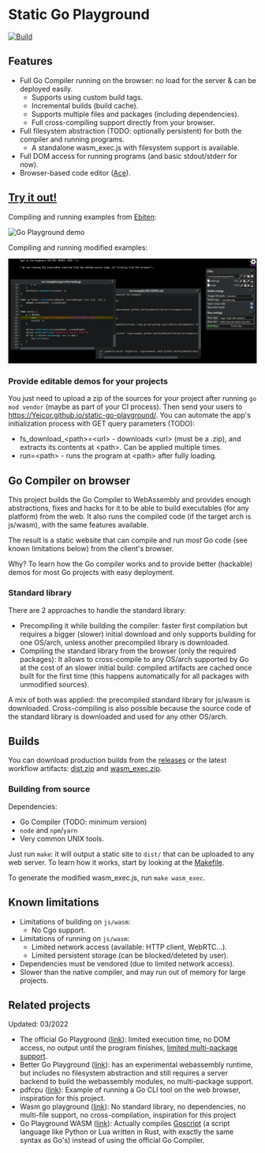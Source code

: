 # Static Go Playground

<!-- TODO: Tags -->
[![Build](https://github.com/Yeicor/static-go-playground/actions/workflows/deploy.yaml/badge.svg)](https://github.com/Yeicor/static-go-playground/actions/workflows/deploy.yaml)

## Features

- Full Go Compiler running on the browser: no load for the server & can be deployed easily.
    - Supports using custom build tags.
    - Incremental builds (build cache).
    - Supports multiple files and packages (including dependencies).
    - Full cross-compiling support directly from your browser.
- Full filesystem abstraction (TODO: optionally persistent) for both the compiler and running programs.
    - A standalone wasm_exec.js with filesystem support is available.
- Full DOM access for running programs (and basic stdout/stderr for now).
- Browser-based code editor ([Ace](https://ace.c9.io/)).

## [Try it out!](https://Yeicor.github.io/static-go-playground/)

Compiling and running examples from [Ebiten](https://ebiten.org):

![Go Playground demo](docs/demo-ebiten.gif)

Compiling and running modified examples:

![Go Playground editor demo](docs/demo-ebiten-editor.png)

### Provide editable demos for your projects

You just need to upload a zip of the sources for your project after running `go mod vendor` (maybe as part of your CI
process). Then send your users to https://Yeicor.github.io/static-go-playground/. You can automate the app's
initialization process with GET query parameters (TODO):

- fs_download_\<path>=\<url> - downloads \<url> (must be a .zip), and extracts its contents at \<path>. Can be applied
  multiple times.
- run=\<path> - runs the program at \<path> after fully loading.

<!-- TODO: Example for SDFX-UI -->

## Go Compiler on browser

This project builds the Go Compiler to WebAssembly and provides enough abstractions, fixes and hacks for it to be able
to build executables (for any platform) from the web. It also runs the compiled code (if the target arch is js/wasm),
with the same features available.

The result is a static website that can compile and run *most* Go code (see known limitations below) from the client's
browser.

Why? To learn how the Go compiler works and to provide better (hackable) demos for most Go projects with easy
deployment.

### Standard library

There are 2 approaches to handle the standard library:

- Precompiling it while building the compiler: faster first compilation but requires a bigger (slower) initial download
  and only supports building for one OS/arch, unless another precompiled library is downloaded.
- Compiling the standard library from the browser (only the required packages): It allows to cross-compile to any
  OS/arch supported by Go at the cost of an slower initial build: compiled artifacts are cached once built for the first
  time (this happens automatically for all packages with unmodified sources).

A mix of both was applied: the precompiled standard library for js/wasm is downloaded. Cross-compiling is also possible
because the source code of the standard library is downloaded and used for any other OS/arch.

## Builds

You can download production builds from the [releases](https://github.com/Yeicor/static-go-playground/releases) or the
latest workflow artifacts:
[dist.zip](https://github.com/Yeicor/static-go-playground/actions/workflows/deploy.yaml)
and [wasm_exec.zip](https://github.com/Yeicor/static-go-playground/actions/workflows/deploy-wasm_exec.yaml).

### Building from source

Dependencies:

- Go Compiler (TODO: minimum version)
- `node` and `npm`/`yarn`
- Very common UNIX tools.

Just run `make`: it will output a static site to `dist/` that can be uploaded to any web server. To learn how it works,
start by looking at the [Makefile](Makefile).

To generate the modified wasm_exec.js, run `make wasm_exec`.

## Known limitations

- Limitations of building on `js/wasm`:
    - No Cgo support.
- Limitations of running on `js/wasm`:
    - Limited network access (available: HTTP client, WebRTC...).
    - Limited persistent storage (can be blocked/deleted by user).
- Dependencies must be vendored (due to limited network access).
- Slower than the native compiler, and may run out of memory for large projects.

## Related projects

Updated: 03/2022

- The official Go Playground ([link](https://go.dev/play/)): limited execution time, no DOM access, no output until the
  program finishes, [limited multi-package support](https://go.dev/play/p/BWJ4dcUqVfT).
- Better Go Playground ([link](https://goplay.tools/)): has an experimental webassembly runtime, but includes no
  filesystem abstraction and still requires a server backend to build the webassembly modules, no multi-package support.
- pdfcpu ([link](https://github.com/wcchoi/go-wasm-pdfcpu/blob/master/article.md)): Example of running a Go CLI tool on
  the web browser, inspiration for this project.
- Wasm go playground ([link](https://github.com/ccbrown/wasm-go-playground)): No standard library, no dependencies, no
  multi-file support, no cross-compilation, inspiration for this project
- Go Playground WASM ([link]()): Actually compiles [Goscript](https://github.com/oxfeeefeee/goscript) (a script language
  like Python or Lua written in Rust, with exactly the same syntax as Go's) instead of using the official Go Compiler.
